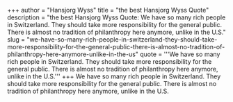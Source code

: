 +++
author = "Hansjorg Wyss"
title = "the best Hansjorg Wyss Quote"
description = "the best Hansjorg Wyss Quote: We have so many rich people in Switzerland. They should take more responsibility for the general public. There is almost no tradition of philanthropy here anymore, unlike in the U.S."
slug = "we-have-so-many-rich-people-in-switzerland-they-should-take-more-responsibility-for-the-general-public-there-is-almost-no-tradition-of-philanthropy-here-anymore-unlike-in-the-us"
quote = '''We have so many rich people in Switzerland. They should take more responsibility for the general public. There is almost no tradition of philanthropy here anymore, unlike in the U.S.'''
+++
We have so many rich people in Switzerland. They should take more responsibility for the general public. There is almost no tradition of philanthropy here anymore, unlike in the U.S.
